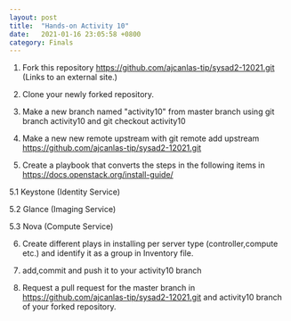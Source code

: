 ```yaml
---
layout: post
title:  "Hands-on Activity 10"
date:   2021-01-16 23:05:58 +0800
category: Finals
---
```

1. Fork this repository https://github.com/ajcanlas-tip/sysad2-12021.git (Links to an external site.)

2. Clone your newly forked repository. 

3. Make a new branch named "activity10" from master branch using git branch activity10 and git checkout activity10

4. Make a new new remote upstream with git remote add upstream https://github.com/ajcanlas-tip/sysad2-12021.git

5. Create a playbook that converts the steps in the following items in https://docs.openstack.org/install-guide/

5.1 Keystone (Identity Service)

5.2 Glance (Imaging Service)

5.3 Nova (Compute Service)

6. Create different plays in installing per server type (controller,compute etc.) and identify it as a group in Inventory file.

7. add,commit and push it to your activity10 branch

8. Request a pull request for the master branch in https://github.com/ajcanlas-tip/sysad2-12021.git  and activity10 branch of your forked repository.
